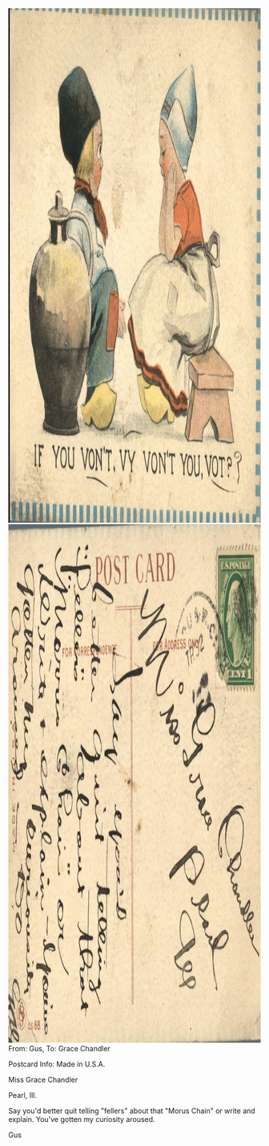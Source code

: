 <html><body><img class="alignnone size-full wp-image-1358" src="/wp-content/uploads/2014/06/postcard-2014-20140613_16513160_0596.jpg" alt="postcard-2014-20140613_16513160_0596" width="1529" height="1025"> <img class="alignnone size-full wp-image-1359" src="/wp-content/uploads/2014/06/postcard-2014-20140613_16514288_0597.jpg" alt="postcard-2014-20140613_16514288_0597" width="1540" height="1033">From: Gus, To: Grace Chandler

Postcard Info: Made in U.S.A.



Miss Grace Chandler

Pearl, Ill.



Say you'd better quit telling "fellers" about that "Morus Chain" or write and explain. You've gotten my curiosity aroused.

Gus</body></html>